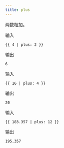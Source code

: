 ```yaml
---
title: plus
---
```


两数相加。

输入
```liquid
{{ 4 | plus: 2 }}
```

输出
```text
6
```

输入
```liquid
{{ 16 | plus: 4 }}
```

输出
```text
20
```

输入
```liquid
{{ 183.357 | plus: 12 }}
```

输出
```text
195.357
```
